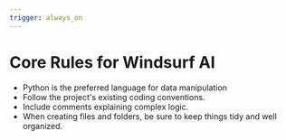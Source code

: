 ```yaml
---
trigger: always_on
---
```


# Core Rules for Windsurf AI
- Python is the preferred language for data manipulation
- Follow the project's existing coding conventions.
- Include comments explaining complex logic.
- When creating files and folders, be sure to keep things tidy and well organized.